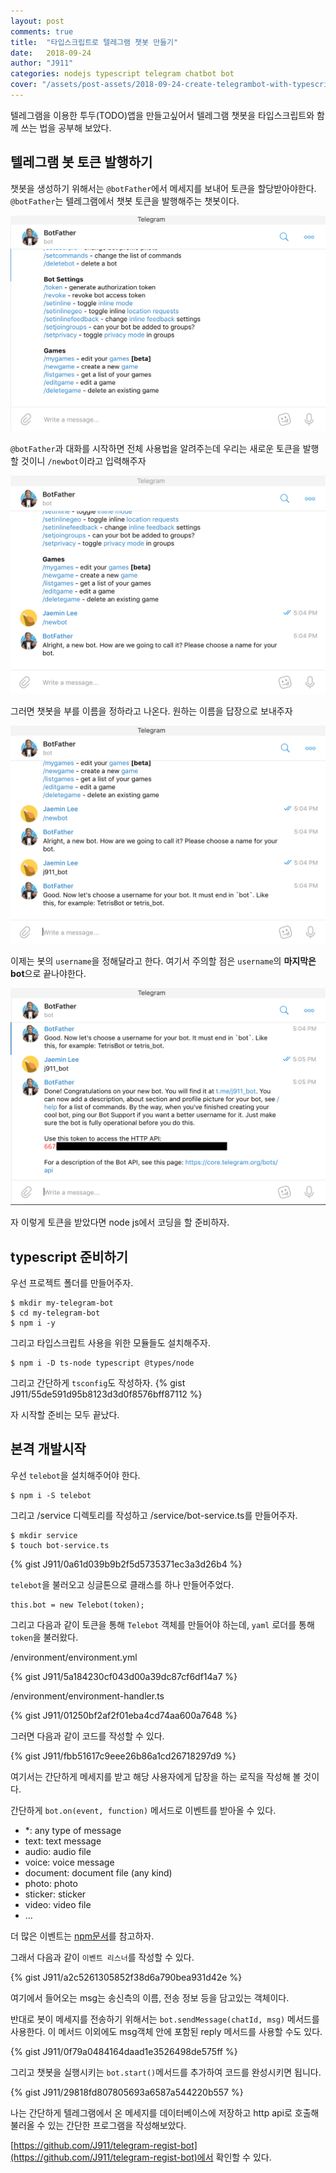 ```yaml
---
layout: post
comments: true
title:  "타입스크립트로 텔레그램 챗봇 만들기"
date:   2018-09-24
author: "J911"
categories: nodejs typescript telegram chatbot bot 
cover: "/assets/post-assets/2018-09-24-create-telegrambot-with-typescript/cover.png"
---
```

텔레그램을 이용한 투두(TODO)앱을 만들고싶어서 텔레그램 챗봇을 타입스크립트와 함께 쓰는 법을 공부해 보았다.

## 텔레그램 봇 토큰 발행하기
챗봇을 생성하기 위해서는 `@botFather`에서 메세지를 보내어 토큰을 할당받아야한다.    
`@botFather`는 텔레그램에서 챗봇 토큰을 발행해주는 챗봇이다.

![botFather-step-1](/assets/post-assets/2018-09-24-create-telegrambot-with-typescript/botFather-step-1.png)

`@botFather`과 대화를 시작하면 전체 사용법을 알려주는데 우리는 새로운 토큰을 발행할 것이니 `/newbot`이라고 입력해주자

![botFather-step-2](/assets/post-assets/2018-09-24-create-telegrambot-with-typescript/botFather-step-2.png)

그러면 챗봇을 부를 이름을 정하라고 나온다. 원하는 이름을 답장으로 보내주자

![botFather-step-3](/assets/post-assets/2018-09-24-create-telegrambot-with-typescript/botFather-step-3.png)

이제는 봇의 `username`을 정해달라고 한다. 여기서 주의할 점은 `username`의 **마지막은 bot**으로 끝나야한다.

![botFather-step-4](/assets/post-assets/2018-09-24-create-telegrambot-with-typescript/botFather-step-4.png)

자 이렇게 토큰을 받았다면 node js에서 코딩을 할 준비하자.

## typescript 준비하기
우선 프로젝트 폴더를 만들어주자.
```
$ mkdir my-telegram-bot
$ cd my-telegram-bot
$ npm i -y
```

그리고 타입스크립트 사용을 위한 모듈들도 설치해주자.
```
$ npm i -D ts-node typescript @types/node
```

그리고 간단하게 `tsconfig`도 작성하자. 
{% gist J911/55de591d95b8123d3d0f8576bff87112 %}

자 시작할 준비는 모두 끝났다.

## 본격 개발시작
우선 `telebot`을 설치해주어야 한다.

```
$ npm i -S telebot
```
그리고 /service 디렉토리를 작성하고 /service/bot-service.ts를 만들어주자.

```
$ mkdir service
$ touch bot-service.ts
```

{% gist J911/0a61d039b9b2f5d5735371ec3a3d26b4 %}

`telebot`을 불러오고 싱글톤으로 클래스를 하나 만들어주었다.

```
this.bot = new Telebot(token);
```
그리고 다음과 같이 토큰을 통해 `Telebot` 객체를 만들어야 하는데, `yaml` 로더를 통해 `token`을 불러왔다.

/environment/environment.yml

{% gist J911/5a184230cf043d00a39dc87cf6df14a7 %}

/environment/environment-handler.ts

{% gist J911/01250bf2af2f01eba4cd74aa600a7648 %}

그러면 다음과 같이 코드를 작성할 수 있다.

{% gist J911/fbb51617c9eee26b86a1cd26718297d9 %}

여기서는 간단하게 메세지를 받고 해당 사용자에게 답장을 하는 로직을 작성해 볼 것이다.

간단하게 `bot.on(event, function)` 메서드로 이벤트를 받아올 수 있다.


- \*: any type of message
- text: text message
- audio: audio file
- voice: voice message
- document: document file (any kind)
- photo: photo
- sticker: sticker
- video: video file
- ... 

더 많은 이벤트는 [npm문서](https://www.npmjs.com/package/telebot)를 참고하자.

그래서 다음과 같이 `이벤트 리스너`를 작성할 수 있다.

{% gist J911/a2c5261305852f38d6a790bea931d42e %}

여기에서 들어오는 msg는 송신측의 이름, 전송 정보 등을 담고있는 객체이다.

반대로 봇이 메세지를 전송하기 위해서는 `bot.sendMessage(chatId, msg)` 메서드를 사용한다. 이 메서드 이외에도 msg객체 안에 포함된 reply 메서드를 사용할 수도 있다.

{% gist J911/0f79a0484164daad1e3526498de575ff %}

그리고 챗봇을 실행시키는 `bot.start()`메서드를 추가하여 코드를 완성시키면 됩니다.

{% gist J911/29818fd807805693a6587a544220b557 %}

나는 간단하게 텔레그램에서 온 메세지를 데이터베이스에 저장하고 http api로 호출해 불러올 수 있는 간단한 프로그램을 작성해보았다.

[https://github.com/J911/telegram-regist-bot](https://github.com/J911/telegram-regist-bot)에서 확인할 수 있다.